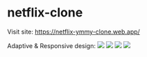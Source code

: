 # netflix-clone
Visit site:
https://netflix-ymmy-clone.web.app/

Adaptive & Responsive design:
![](https://i.imgur.com/UNv3Pcd.png)
![](https://i.imgur.com/zbv6ksZ.png)
![](https://i.imgur.com/yb5lgWg.png)
![](https://i.imgur.com/x2l0K9j.png)
